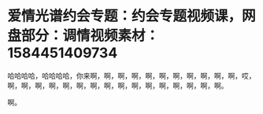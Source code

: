 # 爱情光谱约会专题：约会专题视频课，网盘部分：调情视频素材：1584451409734

哈哈哈哈，哈哈哈哈，你来啊，啊，啊，啊，啊，啊，啊，啊，啊，啊，啊，哎，啊，啊，啊，啊，啊，啊，啊，啊，啊，啊，啊，啊，啊，啊，啊，啊。

啊。